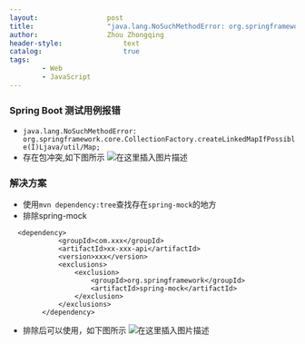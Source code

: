 ```yaml
---
layout:					post
title:					"java.lang.NoSuchMethodError: org.springframework.core.CollectionFactory.createLinkedMapIfPossible(I)"
author:					Zhou Zhongqing
header-style:				text
catalog:					true
tags:
		- Web
		- JavaScript
---
```

### Spring Boot 测试用例报错
- `java.lang.NoSuchMethodError: org.springframework.core.CollectionFactory.createLinkedMapIfPossible(I)Ljava/util/Map;`
- 存在包冲突,如下图所示
![在这里插入图片描述](https://i-blog.csdnimg.cn/blog_migrate/16344302cd25602acee124395d33cbac.png)
### 解决方案
- 使用`mvn dependency:tree`查找存在`spring-mock`的地方
- 排除spring-mock
```
  <dependency>
            <groupId>com.xxx</groupId>
            <artifactId>xx-xxx-api</artifactId>
            <version>xxx</version>
            <exclusions>
                <exclusion>
                    <groupId>org.springframework</groupId>
                    <artifactId>spring-mock</artifactId>
                </exclusion>
            </exclusions>
        </dependency>
```

- 排除后可以使用，如下图所示
![在这里插入图片描述](https://i-blog.csdnimg.cn/blog_migrate/620201a35ac8fb6c58547dba0f1576ed.png)
